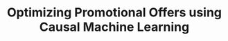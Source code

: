 ---
title: Optimizing Promotional Offers using Causal Machine Learning
layout: page
description: >-
  An end-to-end causal machine learning application in the Databricks ecosystem.
summary: >-
  We've recently collaborated with Databricks to create a solution accelerator for causal machine learning in their ecosystem. Learn how to leverage tools like MLFlow to facilitate model 
  management in the context of an end-to-end causal machine learning application, taken from data exploration and causal discovery all the way to individualized policy recommendations.
image: assets/databricks-logo.png
image-alt: Databricks logo
link: https://www.databricks.com/blog/optimizing-promotional-offers-using-causal-machine-learning
---